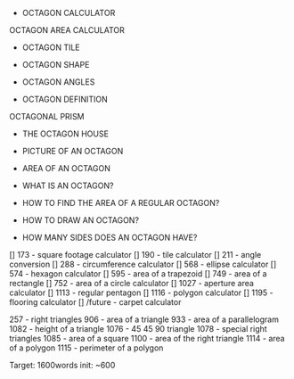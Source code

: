 - OCTAGON CALCULATOR

OCTAGON AREA CALCULATOR

- OCTAGON TILE

- OCTAGON SHAPE

- OCTAGON ANGLES

- OCTAGON DEFINITION

OCTAGONAL PRISM

- THE OCTAGON HOUSE

- PICTURE OF AN OCTAGON

- AREA OF AN OCTAGON

- WHAT IS AN OCTAGON?

- HOW TO FIND THE AREA OF A REGULAR OCTAGON?

- HOW TO DRAW AN OCTAGON?

- HOW MANY SIDES DOES AN OCTAGON HAVE?


[] 173 - square footage calculator
[] 190 - tile calculator
[] 211 - angle conversion
[] 288 - circumference calculator
[] 568 - ellipse calculator
[] 574 - hexagon calculator
[] 595 - area of a trapezoid
[] 749 - area of a rectangle
[] 752 - area of a circle calculator
[] 1027 - aperture area calculator
[] 1113 - regular pentagon
[] 1116 - polygon calculator
[] 1195 - flooring calculator
[] /future - carpet calculator


257 - right triangles
906 - area of a triangle
933 - area of a parallelogram
1082 - height of a triangle
1076 - 45 45 90 triangle
1078 - special right triangles
1085 - area of a square
1100 - area of the right triangle
1114 - area of a polygon
1115 - perimeter of a polygon

Target: 1600words
init: ~600
